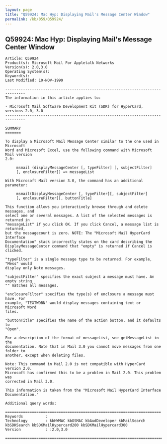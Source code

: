 ```yaml
---
layout: page
title: "Q59924: Mac Hyp: Displaying Mail's Message Center Window"
permalink: /kb/059/Q59924/
---
```


## Q59924: Mac Hyp: Displaying Mail's Message Center Window

	Article: Q59924
	Product(s): Microsoft Mail For Appletalk Networks
	Version(s): 2.0,3.0
	Operating System(s): 
	Keyword(s): 
	Last Modified: 10-NOV-1999
	
	-------------------------------------------------------------------------------
	The information in this article applies to:
	
	- Microsoft Mail Software Development Kit (SDK) for HyperCard, versions 2.0, 3.0 
	-------------------------------------------------------------------------------
	
	SUMMARY
	=======
	
	To display a Microsoft Mail Message Center similar to the one used in Microsoft
	Word and Microsoft Excel, use the following command with Microsoft Mail version
	2.0:
	
	     msmail (displayMessageCenter [, typeFilter] [, subjectFilter]
	     [, enclosureFilter]) => messageList
	
	With Microsoft Mail version 3.0, the command has an additional parameter:
	
	     msmail(DisplayMessageCenter [, typeFilter][, subjectFilter]
	     [, enclosureFilter][, buttonTitle]
	
	This function allows you interactively browse through and delete messages, and
	select one or several messages. A list of the selected messages is returned in
	"messageList" if you click OK. If you click Cancel, a message list is returned,
	but the messagecount is zero. NOTE: The "Microsoft Mail HyperCard Interface
	Documentation" stack incorrectly states on the card describing the
	DisplayMessageCenter command that "empty" is returned if Cancel is clicked.
	
	"typeFilter" is a single message type to be returned. For example, "Mess" would
	display only Note messages.
	
	"subjectFilter" specifies the exact subject a message must have. An empty string
	"" matches all messages.
	
	"enclosureFilter" specifies the type(s) of enclosure a message must have. For
	example, "TEXTWDBN" would display messages containing text or Microsoft Word
	files.
	
	"buttonTitle" specifies the name of the action button, and it defaults to
	"Open".
	
	For a description of the format of messageList, see getMessageList in the
	documentation. Note that in Mail 3.0 you cannot move messages from one folder to
	another, except when deleting files.
	
	Note: This command in Mail 2.0 is not compatible with HyperCard version 2.0.
	Microsoft has confirmed this to be a problem in Mail 2.0. This problem was
	corrected in Mail 3.0.
	
	This information is taken from the "Microsoft Mail HyperCard Interface
	Documentation."
	
	Additional query words:
	
	======================================================================
	Keywords          :  
	Technology        : kbHWMAC kbOSMAC kbAudDeveloper kbMailSearch kbSDKSearch kbSDKMailHypercard200 kbSDKMailHypercard300
	Version           : :2.0,3.0
	
	=============================================================================
	
